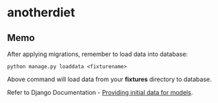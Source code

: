 # anotherdiet

## Memo

After applying migrations, remember to load data into database:

`python manage.py loaddata <fixturename>`

Above command will load data from your **fixtures** directory to database.

Refer to Django Documentation - [Providing initial data for models](https://docs.djangoproject.com/en/1.10/howto/initial-data).
